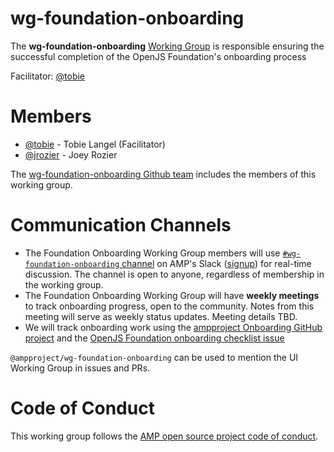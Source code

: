# wg-foundation-onboarding
The **wg-foundation-onboarding** [Working Group](https://github.com/ampproject/meta/blob/master/GOVERNANCE.md#working-groups) is responsible ensuring the successful completion of the OpenJS Foundation's onboarding process

Facilitator: [@tobie](https://github.com/tobie)

# Members
- [@tobie](https://github.com/nainar) - Tobie Langel (Facilitator)
- [@jrozier](https://github.com/jrozier) - Joey Rozier

The [wg-foundation-onboarding Github team](https://github.com/orgs/ampproject/teams/wg-foundation-onboarding) includes the members of this working group.

# Communication Channels
- The Foundation Onboarding Working Group members will use [`#wg-foundation-onboarding` channel](https://app.slack.com/client/T0ADHJGD6/CPQL19SCV) on AMP's Slack ([signup](https://docs.google.com/forms/d/e/1FAIpQLSd83J2IZA6cdR6jPwABGsJE8YL4pkypAbKMGgUZZriU7Qu6Tg/viewform?fbzx=4406980310789882877)) for real-time discussion. The channel is open to anyone, regardless of membership in the working group.
- The Foundation Onboarding Working Group will have **weekly meetings** to track onboarding progress, open to the community.  Notes from this meeting will serve as weekly status updates.  Meeting details TBD.
- We will track onboarding work using the [ampproject Onboarding GitHub project](https://github.com/orgs/ampproject/projects/4) and the [OpenJS Foundation onboarding checklist issue](https://github.com/openjs-foundation/cross-project-council/issues/350)

`@ampproject/wg-foundation-onboarding` can be used to mention the UI Working Group in issues and PRs.

# Code of Conduct
This working group follows the [AMP open source project code of conduct](https://github.com/ampproject/meta/blob/master/CODE_OF_CONDUCT.md).
